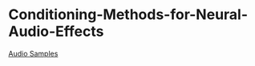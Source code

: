 # Conditioning-Methods-for-Neural-Audio-Effects


[Audio Samples](https://riccardovib.github.io/Conditioning-Methods-for-Neural-Audio-Effects_pages/)
